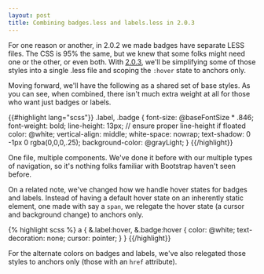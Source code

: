 ```yaml
---
layout: post
title: Combining badges.less and labels.less in 2.0.3
---
```


For one reason or another, in 2.0.2 we made badges have separate LESS files. The CSS is 95% the same, but we knew that some folks might need one or the other, or even both. With [2.0.3](https://github.com/twbs/bootstrap/issues?milestone=10&state=open), we'll be simplifying some of those styles into a single .less file and scoping the `:hover` state to anchors only.

Moving forward, we'll have the following as a shared set of base styles. As you can see, when combined, there isn't much extra weight at all for those who want just badges or labels.

{{#highlight lang="scss"}}
.label,
.badge {
  font-size: @baseFontSize * .846;
  font-weight: bold;
  line-height: 13px; // ensure proper line-height if floated
  color: @white;
  vertical-align: middle;
  white-space: nowrap;
  text-shadow: 0 -1px 0 rgba(0,0,0,.25);
  background-color: @grayLight;
}
{{/highlight}}

One file, multiple components. We've done it before with our multiple types of navigation, so it's nothing folks familiar with Bootstrap haven't seen before.

On a related note, we've changed how we handle hover states for badges and labels. Instead of having a default hover state on an inherently static element, one made with say a `span`, we relegate the hover state (a cursor and background change) to anchors only.

{% highlight scss %}
a {
  &.label:hover,
  &.badge:hover {
    color: @white;
    text-decoration: none;
    cursor: pointer;
  }
}
{{/highlight}}

For the alternate colors on badges and labels, we've also relegated those styles to anchors only (those with an `href` attribute).

